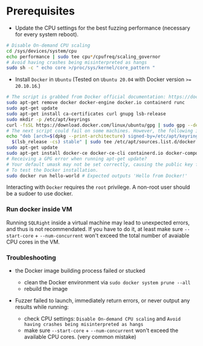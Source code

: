 # Prerequisites

* Update the CPU settings for the best fuzzing performance (necessary for every system reboot).

```bash
# Disable On-demand CPU scaling
cd /sys/devices/system/cpu
echo performance | sudo tee cpu*/cpufreq/scaling_governor
# Avoid having crashes being misinterpreted as hangs
sudo sh -c " echo core >/proc/sys/kernel/core_pattern "
```

* Install `Docker` in `Ubuntu` (Tested on `Ubuntu 20.04` with Docker version `>= 20.10.16`.)  

```bash
# The script is grabbed from Docker official documentation: https://docs.docker.com/engine/install/ubuntu/
sudo apt-get remove docker docker-engine docker.io containerd runc
sudo apt-get update
sudo apt-get install ca-certificates curl gnupg lsb-release
sudo mkdir -p /etc/apt/keyrings
curl -fsSL https://download.docker.com/linux/ubuntu/gpg | sudo gpg --dearmor -o /etc/apt/keyrings/docker.gpg
# The next script could fail on some machines. However, the following installation process should still succeed. 
echo "deb [arch=$(dpkg --print-architecture) signed-by=/etc/apt/keyrings/docker.gpg] https://download.docker.com/linux/ubuntu \
  $(lsb_release -cs) stable" | sudo tee /etc/apt/sources.list.d/docker.list > /dev/null
sudo apt-get update
sudo apt-get install docker-ce docker-ce-cli containerd.io docker-compose-plugin
# Receiving a GPG error when running apt-get update?
# Your default umask may not be set correctly, causing the public key file for the repo to not be detected. Run the following command and then try to update your repo again: sudo chmod a+r /etc/apt/keyrings/docker.gpg.
# To test the Docker installation. 
sudo docker run hello-world # Expected outputs 'Hello from Docker!'
``` 

Interacting with `Docker` requires the `root` privilege. A non-root user should be a sudoer to use docker.

### Run docker inside VM

Running `SQLRight` inside a virtual machine may lead to unexpected errors, and thus is not recommendated. If you have to do it, at least make sure `--start-core` + `--num-concurrent` won't exceed the total number of avaiable CPU cores in the VM.

### Troubleshooting

- the Docker image building process failed or stucked
  
  * clean the Docker environment via `sudo docker system prune --all`
  * rebuild the image

- Fuzzer failed to launch, immediately return errors, or never output any results while running:


    - check CPU settings: `Disable On-demand CPU scaling` and `Avoid having crashes being misinterpreted as hangs`
    - make sure `--start-core` + `--num-concurrent` won't exceed the available CPU cores. (very common mistake)
